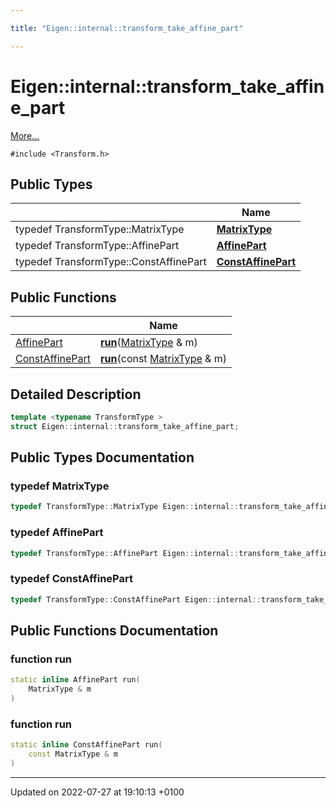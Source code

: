```yaml
---

title: "Eigen::internal::transform_take_affine_part"

---
```


# Eigen::internal::transform_take_affine_part



 [More...](#detailed-description)


`#include <Transform.h>`

## Public Types

|                | Name           |
| -------------- | -------------- |
| typedef TransformType::MatrixType | **[MatrixType](http://example.org/classes/structeigen_1_1internal_1_1transform__take__affine__part/#typedef-matrixtype)**  |
| typedef TransformType::AffinePart | **[AffinePart](http://example.org/classes/structeigen_1_1internal_1_1transform__take__affine__part/#typedef-affinepart)**  |
| typedef TransformType::ConstAffinePart | **[ConstAffinePart](http://example.org/classes/structeigen_1_1internal_1_1transform__take__affine__part/#typedef-constaffinepart)**  |

## Public Functions

|                | Name           |
| -------------- | -------------- |
| <a href="http://example.org/classes/structeigen_1_1internal_1_1transform__take__affine__part/#typedef-affinepart">AffinePart</a> | **[run](http://example.org/classes/structeigen_1_1internal_1_1transform__take__affine__part/#function-run)**(<a href="http://example.org/classes/structeigen_1_1internal_1_1transform__take__affine__part/#typedef-matrixtype">MatrixType</a> & m) |
| <a href="http://example.org/classes/structeigen_1_1internal_1_1transform__take__affine__part/#typedef-constaffinepart">ConstAffinePart</a> | **[run](http://example.org/classes/structeigen_1_1internal_1_1transform__take__affine__part/#function-run)**(const <a href="http://example.org/classes/structeigen_1_1internal_1_1transform__take__affine__part/#typedef-matrixtype">MatrixType</a> & m) |

## Detailed Description

```cpp
template <typename TransformType >
struct Eigen::internal::transform_take_affine_part;
```

## Public Types Documentation

### typedef MatrixType

```cpp
typedef TransformType::MatrixType Eigen::internal::transform_take_affine_part< TransformType >::MatrixType;
```


### typedef AffinePart

```cpp
typedef TransformType::AffinePart Eigen::internal::transform_take_affine_part< TransformType >::AffinePart;
```


### typedef ConstAffinePart

```cpp
typedef TransformType::ConstAffinePart Eigen::internal::transform_take_affine_part< TransformType >::ConstAffinePart;
```


## Public Functions Documentation

### function run

```cpp
static inline AffinePart run(
    MatrixType & m
)
```


### function run

```cpp
static inline ConstAffinePart run(
    const MatrixType & m
)
```


-------------------------------

Updated on 2022-07-27 at 19:10:13 +0100